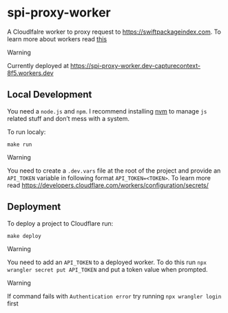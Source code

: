 # spi-proxy-worker

A Cloudlfalre worker to proxy request to https://swiftpackageindex.com. To learn more about workers read [this](https://developers.cloudflare.com/workers/)

> [!WARNING]
> Currently deployed at https://spi-proxy-worker.dev-capturecontext-8f5.workers.dev

## Local Development

You need a `node.js` and `npm`. I recommend installing [nvm](https://github.com/nvm-sh/nvm) to manage `js` related stuff and don’t mess with a system. 

To run localy:

```shell
make run
```

> [!WARNING]
> You need to create a `.dev.vars` file at the root of the project and provide an `API_TOKEN` variable in following format `API_TOKEN=<TOKEN>`. To learn more read https://developers.cloudflare.com/workers/configuration/secrets/


## Deployment

To deploy a project to Cloudflare run:

```shell
make deploy
```

> [!WARNING]
> You need to add an `API_TOKEN` to a deployed worker. To do this run `npx wrangler secret put API_TOKEN` and put a token value when prompted.

> [!WARNING]
> If command fails with `Authentication error` try running `npx wrangler login` first